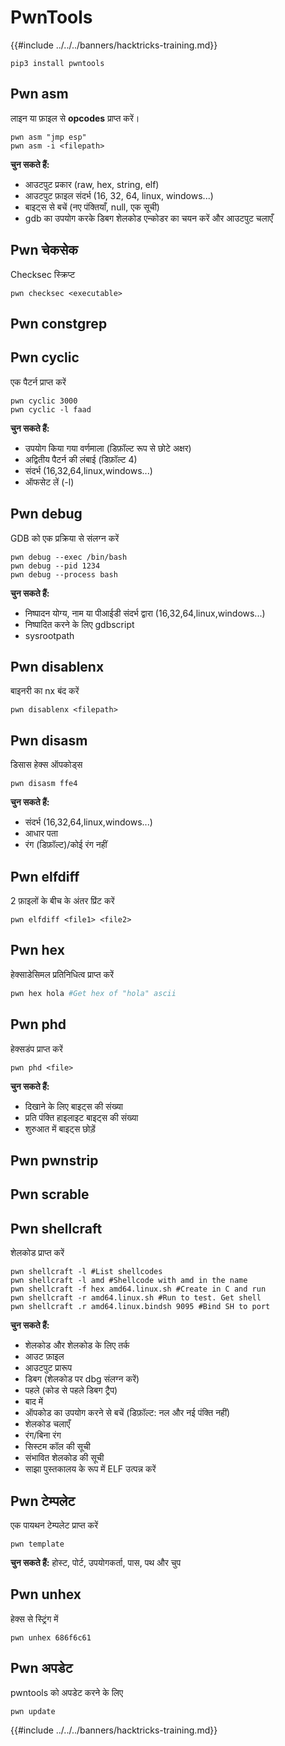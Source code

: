 # PwnTools

{{#include ../../../banners/hacktricks-training.md}}
```
pip3 install pwntools
```
## Pwn asm

लाइन या फ़ाइल से **opcodes** प्राप्त करें।
```
pwn asm "jmp esp"
pwn asm -i <filepath>
```
**चुन सकते हैं:**

- आउटपुट प्रकार (raw, hex, string, elf)
- आउटपुट फ़ाइल संदर्भ (16, 32, 64, linux, windows...)
- बाइट्स से बचें (नए पंक्तियाँ, null, एक सूची)
- gdb का उपयोग करके डिबग शेलकोड एन्कोडर का चयन करें और आउटपुट चलाएँ

## **Pwn चेकसेक**

Checksec स्क्रिप्ट
```
pwn checksec <executable>
```
## Pwn constgrep

## Pwn cyclic

एक पैटर्न प्राप्त करें
```
pwn cyclic 3000
pwn cyclic -l faad
```
**चुन सकते हैं:**

- उपयोग किया गया वर्णमाला (डिफ़ॉल्ट रूप से छोटे अक्षर)
- अद्वितीय पैटर्न की लंबाई (डिफ़ॉल्ट 4)
- संदर्भ (16,32,64,linux,windows...)
- ऑफसेट लें (-l)

## Pwn debug

GDB को एक प्रक्रिया से संलग्न करें
```
pwn debug --exec /bin/bash
pwn debug --pid 1234
pwn debug --process bash
```
**चुन सकते हैं:**

- निष्पादन योग्य, नाम या पीआईडी संदर्भ द्वारा (16,32,64,linux,windows...)
- निष्पादित करने के लिए gdbscript
- sysrootpath

## Pwn disablenx

बाइनरी का nx बंद करें
```
pwn disablenx <filepath>
```
## Pwn disasm

डिसास हेक्स ऑपकोड्स
```
pwn disasm ffe4
```
**चुन सकते हैं:**

- संदर्भ (16,32,64,linux,windows...)
- आधार पता
- रंग (डिफ़ॉल्ट)/कोई रंग नहीं

## Pwn elfdiff

2 फ़ाइलों के बीच के अंतर प्रिंट करें
```
pwn elfdiff <file1> <file2>
```
## Pwn hex

हेक्साडेसिमल प्रतिनिधित्व प्राप्त करें
```bash
pwn hex hola #Get hex of "hola" ascii
```
## Pwn phd

हेक्सडंप प्राप्त करें
```
pwn phd <file>
```
**चुन सकते हैं:**

- दिखाने के लिए बाइट्स की संख्या
- प्रति पंक्ति हाइलाइट बाइट्स की संख्या
- शुरुआत में बाइट्स छोड़ें

## Pwn pwnstrip

## Pwn scrable

## Pwn shellcraft

शेलकोड प्राप्त करें
```
pwn shellcraft -l #List shellcodes
pwn shellcraft -l amd #Shellcode with amd in the name
pwn shellcraft -f hex amd64.linux.sh #Create in C and run
pwn shellcraft -r amd64.linux.sh #Run to test. Get shell
pwn shellcraft .r amd64.linux.bindsh 9095 #Bind SH to port
```
**चुन सकते हैं:**

- शेलकोड और शेलकोड के लिए तर्क
- आउट फ़ाइल
- आउटपुट प्रारूप
- डिबग (शेलकोड पर dbg संलग्न करें)
- पहले (कोड से पहले डिबग ट्रैप)
- बाद में
- ऑपकोड का उपयोग करने से बचें (डिफ़ॉल्ट: नल और नई पंक्ति नहीं)
- शेलकोड चलाएँ
- रंग/बिना रंग
- सिस्टम कॉल की सूची
- संभावित शेलकोड की सूची
- साझा पुस्तकालय के रूप में ELF उत्पन्न करें

## Pwn टेम्पलेट

एक पायथन टेम्पलेट प्राप्त करें
```
pwn template
```
**चुन सकते हैं:** होस्ट, पोर्ट, उपयोगकर्ता, पास, पथ और चुप

## Pwn unhex

हेक्स से स्ट्रिंग में
```
pwn unhex 686f6c61
```
## Pwn अपडेट

pwntools को अपडेट करने के लिए
```
pwn update
```
{{#include ../../../banners/hacktricks-training.md}}
